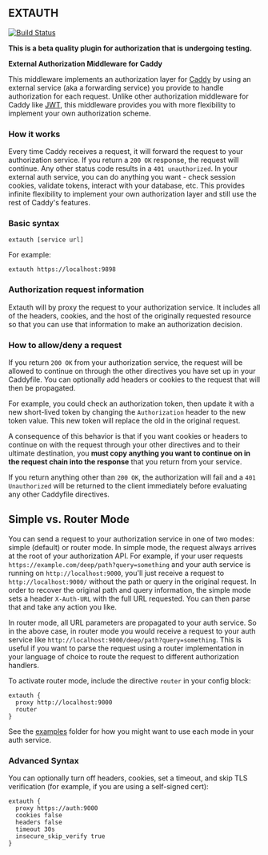 ## EXTAUTH

[![Build Status](https://travis-ci.org/BTBurke/caddy-extauth.svg?branch=master)](https://travis-ci.org/BTBurke/caddy-extauth)

**This is a beta quality plugin for authorization that is undergoing testing.**

**External Authorization Middleware for Caddy**

This middleware implements an authorization layer for [Caddy](https://caddyserver.com) by using an external service (aka a forwarding service) you provide to handle authorization for each request.  Unlike other authorization middleware for Caddy like [JWT](https://github.com/BTBurke/caddy-jwt), this middleware provides you with more flexibility to implement your own authorization scheme.

### How it works

Every time Caddy receives a request, it will forward the request to your authorization service.  If you return a `200 OK` response, the request will continue.  Any other status code results in a `401 unauthorized`.  In your external auth service, you can do anything you want - check session cookies, validate tokens, interact with your database, etc.  This provides infinite flexibility to implement your own authorization layer and still use the rest of Caddy's features.

### Basic syntax

```
extauth [service url]
```

For example:

```
extauth https://localhost:9898
```

### Authorization request information

Extauth will by proxy the request to your authorization service.  It includes all of the headers, cookies, and the host of the originally requested resource so that you can use that information to make an authorization decision.

### How to allow/deny a request

If you return `200 OK` from your authorization service, the request will be allowed to continue on through the other directives you have set up in your Caddyfile.  You can optionally add headers or cookies to the request that will then be propagated.

For example, you could check an authorization token, then update it with a new short-lived token by changing the `Authorization` header to the new token value.  This new token will replace the old in the original request.

A consequence of this behavior is that if you want cookies or headers to continue on with the request through your other directives and to their ultimate destination, you **must copy anything you want to continue on in the request chain into the response** that you return from your service.

If you return anything other than `200 OK`, the authorization will fail and a `401 Unauthorized` will be returned to the client immediately before evaluating any other Caddyfile directives.

## Simple vs. Router Mode

You can send a request to your authorization service in one of two modes: simple (default) or router mode.  In simple mode, the request always arrives at the root of your authorization API.  For example, if your user requests `https://example.com/deep/path?query=something` and your auth service is running on `http://localhost:9000`, you'll just receive a request to `http://localhost:9000/` without the path or query in the original request.  In order to recover the original path and query information, the simple mode sets a header `X-Auth-URL` with the full URL requested.  You can then parse that and take any action you like.

In router mode, all URL parameters are propagated to your auth service.  So in the above case, in router mode you would receive a request to your auth service like `http://localhost:9000/deep/path?query=something`.  This is useful if you want to parse the request using a router implementation in your language of choice to route the request to different authorization handlers.

To activate router mode, include the directive `router` in your config block:

```
extauth {
  proxy http://localhost:9000
  router
}
```

See the [examples](https://github.com/BTBurke/caddy-extauth/tree/master/examples) folder for how you might want to use each mode in your auth service.

### Advanced Syntax

You can optionally turn off headers, cookies, set a timeout, and skip TLS verification (for example, if you are using a self-signed cert):

```
extauth {
  proxy https://auth:9000
  cookies false
  headers false
  timeout 30s
  insecure_skip_verify true  
}
```
